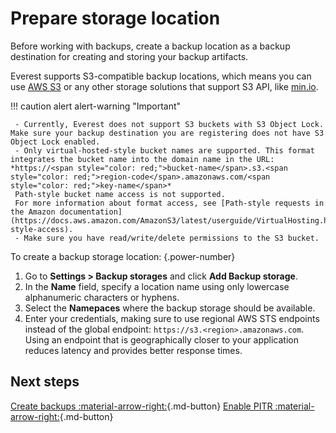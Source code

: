 # Prepare storage location

Before working with backups, create a backup location as a backup destination for creating and storing your backup artifacts.  

Everest supports S3-compatible backup locations, which means you can use [AWS S3](https://aws.amazon.com/s3/) or any other storage solutions that support S3 API, like [min.io](https://min.io/).

!!! caution alert alert-warning "Important"

     - Currently, Everest does not support S3 buckets with S3 Object Lock. Make sure your backup destination you are registering does not have S3 Object Lock enabled.
     - Only virtual-hosted-style bucket names are supported. This format integrates the bucket name into the domain name in the URL: *https://<span style="color: red;">bucket-name</span>.s3.<span style="color: red;">region-code</span>.amazonaws.com/<span style="color: red;">key-name</span>*
     Path-style bucket name access is not supported. 
     For more information about format access, see [Path-style requests in the Amazon documentation](https://docs.aws.amazon.com/AmazonS3/latest/userguide/VirtualHosting.html#path-style-access).
     - Make sure you have read/write/delete permissions to the S3 bucket.

To create a backup storage location:
{.power-number}

1. Go to **Settings > Backup storages** and click **Add Backup storage**.  
2. In the **Name** field, specify a location name using only lowercase alphanumeric characters or hyphens. 
3. Select the **Namepaces** where the backup storage should be available.
4. Enter your credentials, making sure to use regional AWS STS endpoints instead of the global endpoint: `https://s3.<region>.amazonaws.com`.
    Using an endpoint that is geographically closer to your application reduces latency and provides better response times.

## Next steps

[Create backups :material-arrow-right:](../use/createBackups/CreateOnDemand.md){.md-button}
[Enable PITR :material-arrow-right:](../use/createBackups/EnablePITR.md){.md-button}